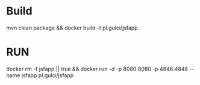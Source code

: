 # Build
mvn clean package && docker build -t pl.gulci/jsfapp .

# RUN

docker rm -f jsfapp || true && docker run -d -p 8080:8080 -p 4848:4848 --name jsfapp pl.gulci/jsfapp 